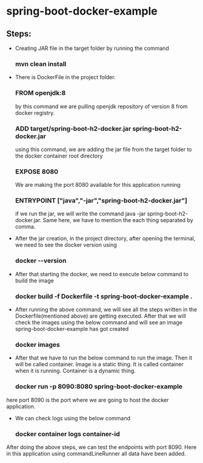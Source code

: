 # spring-boot-docker-example

## Steps:

* Creating JAR file in the target folder by running the command 
  ### mvn clean install

* There is DockerFile in the project folder. 
  ### FROM openjdk:8
  by this command we are pulling openjdk repository of version 8 from docker registry.
  ### ADD target/spring-boot-h2-docker.jar spring-boot-h2-docker.jar
  using this command, we are adding the jar file from the target folder to the docker container root directory
  ### EXPOSE 8080
  We are making the port 8080 available for this application running
  ### ENTRYPOINT ["java","-jar","spring-boot-h2-docker.jar"]
  if we run the jar, we will write the command java -jar spring-boot-h2-docker.jar. Same here, we have to mention the each thing separated by comma.
  
* After the jar creation, in the project directory, after opening the terminal, we need to see the docker version using
  ### docker --version

* After that starting the docker, we need to execute below command to build the image
  ### docker build -f Dockerfile -t spring-boot-docker-example .
 
* After running the above command, we will see all the steps written in the Dockerfile(mentioned above) are getting executed. After that we will check the images using the below command and will see an image spring-boot-docker-example has got created
  ### docker images
  
* After that we have to run the below command to run the image. Then it will be called container. Image is a static thing. It is called container when it is running. Container is a dynamic thing.
  ### docker run -p 8090:8080 spring-boot-docker-example
here port 8090 is the port where we are going to host the docker application.

* We can check logs using the below command
  ### docker container logs container-id 

After doing the above steps, we can test the endpoints with port 8090. Here in this application using commandLineRunner all data have been added. 
